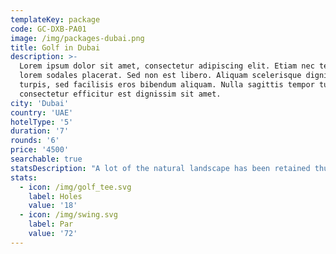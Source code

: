 ```yaml
---
templateKey: package
code: GC-DXB-PA01
image: /img/packages-dubai.png
title: Golf in Dubai
description: >-
  Lorem ipsum dolor sit amet, consectetur adipiscing elit. Etiam nec tellus eu
  lorem sodales placerat. Sed non est libero. Aliquam scelerisque dignissim
  turpis, sed facilisis eros bibendum aliquam. Nulla sagittis tempor turpis,
  consectetur efficitur est dignissim sit amet. 
city: 'Dubai'
country: 'UAE'
hotelType: '5'
duration: '7'
rounds: '6'
price: '4500'
searchable: true
statsDescription: "A lot of the natural landscape has been retained thus making it quite a challenging layout."
stats:
  - icon: /img/golf_tee.svg
    label: Holes
    value: '18'
  - icon: /img/swing.svg
    label: Par
    value: '72'
---
```



